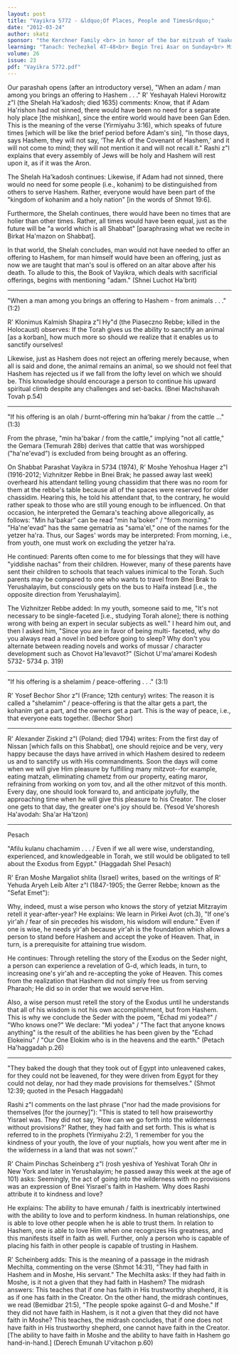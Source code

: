 ```yaml
---
layout: post
title: "Vayikra 5772 - &ldquo;Of Places, People and Times&rdquo;"
date: "2012-03-24"
author: skatz
sponsor: "the Kerchner Family <br> in honor of the bar mitzvah of Yaakov *** <br>&nbsp;&nbsp;&nbsp;<br>Rikki and Nathan Lewin, <br> in memory of her father, Rabbi Morris E. Gordon <br> (Harav Eliyahu Moshe ben Yitzchak Dov z\"l) <br>&nbsp;&nbsp;&nbsp;<br>Rabbi and Mrs. Barry Greengart <br> on the yahrzeit of his mother <br> Yuta bat Yosef a\"h <br>&nbsp;&nbsp;&nbsp;<br>Gilla and Harold Saltzman <br> on the yahrtzeit of his father <br> Yosef Noach ben Yitzchak Isaac a\"h"
learning: "Tanach: Yechezkel 47-48<br> Begin Trei Asar on Sunday<br> Mishnah: Megillah 1:3-4<br> Daf Yomi (Bavli): Keritot 5<br> Daf Yomi (Yerushalmi): Megillah 6<br> Halachah Yomit: Orach Chaim 32:21-23"
volume: 26
issue: 23
pdf: "Vayikra 5772.pdf"
---
```


Our parashah opens (after an introductory verse), "When an adam / man among you brings an offering to Hashem . . ." R' Yeshayah Halevi Horowitz z"l (the Shelah Ha'kadosh; died 1635) comments: Know, that if Adam Ha'rishon had not sinned, there would have been no need for a separate holy place \[the mishkan\], since the entire world would have been Gan Eden. This is the meaning of the verse (Yirmiyahu 3:16), which speaks of future times \[which will be like the brief period before Adam's sin\], "In those days, says Hashem, they will not say, &lsquo;The Ark of the Covenant of Hashem,' and it will not come to mind; they will not mention it and will not recall it." Rashi z"l explains that every assembly of Jews will be holy and Hashem will rest upon it, as if it was the Aron.

The Shelah Ha'kadosh continues: Likewise, if Adam had not sinned, there would no need for some people (i.e., kohanim) to be distinguished from others to serve Hashem. Rather, everyone would have been part of the "kingdom of kohanim and a holy nation" \[in the words of Shmot 19:6\].

Furthermore, the Shelah continues, there would have been no times that are holier than other times. Rather, all times would have been equal, just as the future will be "a world which is all Shabbat" \[paraphrasing what we recite in Birkat Ha'mazon on Shabbat\].

In that world, the Shelah concludes, man would not have needed to offer an offering to Hashem, for man himself would have been an offering, just as now we are taught that man's soul is offered on an altar above after his death. To allude to this, the Book of Vayikra, which deals with sacrificial offerings, begins with mentioning "adam." (Shnei Luchot Ha'brit)

*******

"When a man among you brings an offering to Hashem - from animals . . ." (1:2)

R' Klonimus Kalmish Shapira z"l Hy"d (the Piaseczno Rebbe; killed in the Holocaust) observes: If the Torah gives us the ability to sanctify an animal \[as a korban\], how much more so should we realize that it enables us to sanctify ourselves!

Likewise, just as Hashem does not reject an offering merely because, when all is said and done, the animal remains an animal, so we should not feel that Hashem has rejected us if we fall from the lofty level on which we should be. This knowledge should encourage a person to continue his upward spiritual climb despite any challenges and set-backs. (Bnei Machshavah Tovah p.54)

*******

"If his offering is an olah / burnt-offering min ha'bakar / from the cattle ..." (1:3)

From the phrase, "min ha'bakar / from the cattle," implying "not all cattle," the Gemara (Temurah 28b) derives that cattle that was worshipped ("ha'ne'evad") is excluded from being brought as an offering.

On Shabbat Parashat Vayikra in 5734 (1974), R' Moshe Yehoshua Hager z"l (1916-2012; Vizhnitzer Rebbe in Bnei Brak; he passed away last week) overheard his attendant telling young chassidim that there was no room for them at the rebbe's table because all of the spaces were reserved for older chassidim. Hearing this, he told his attendant that, to the contrary, he would rather speak to those who are still young enough to be influenced. On that occasion, he interpreted the Gemara's teaching above allegorically, as follows: "Min ha'bakar" can be read "min ha'boker" / "from morning." "Ha'ne'evad" has the same gematria as "sama'el," one of the names for the yetzer ha'ra. Thus, our Sages' words may be interpreted: From morning, i.e., from youth, one must work on excluding the yetzer ha'ra.

He continued: Parents often come to me for blessings that they will have "yiddishe nachas" from their children. However, many of these parents have sent their children to schools that teach values inimical to the Torah. Such parents may be compared to one who wants to travel from Bnei Brak to Yerushalayim, but consciously gets on the bus to Haifa instead \[i.e., the opposite direction from Yerushalayim\].

The Vizhnitzer Rebbe added: In my youth, someone said to me, "It's not necessary to be single-faceted \[i.e., studying Torah alone\]; there is nothing wrong with being an expert in secular subjects as well." I heard him out, and then I asked him, "Since you are in favor of being multi- faceted, why do you always read a novel in bed before going to sleep? Why don't you alternate between reading novels and works of mussar / character development such as Chovot Ha'levavot?" (Sichot U'ma'amarei Kodesh 5732- 5734 p. 319)

********

"If his offering is a shelamim / peace-offering . . ." (3:1)

R' Yosef Bechor Shor z"l (France; 12th century) writes: The reason it is called a "shelamim" / peace-offering is that the altar gets a part, the kohanim get a part, and the owners get a part. This is the way of peace, i.e., that everyone eats together. (Bechor Shor)

********

R' Alexander Ziskind z"l (Poland; died 1794) writes: From the first day of Nissan \[which falls on this Shabbat\], one should rejoice and be very, very happy because the days have arrived in which Hashem desired to redeem us and to sanctify us with His commandments. Soon the days will come when we will give Him pleasure by fulfilling many mitzvot--for example, eating matzah, eliminating chametz from our property, eating maror, refraining from working on yom tov, and all the other mitzvot of this month. Every day, one should look forward to, and anticipate joyfully, the approaching time when he will give this pleasure to his Creator. The closer one gets to that day, the greater one's joy should be. (Yesod Ve'shoresh Ha'avodah: Sha'ar Ha'tzon)

********

Pesach

"Afilu kulanu chachamim . . . / Even if we all were wise, understanding, experienced, and knowledgeable in Torah, we still would be obligated to tell about the Exodus from Egypt." (Haggadah Shel Pesach)

R' Eran Moshe Margaliot shlita (Israel) writes, based on the writings of R' Yehuda Aryeh Leib Alter z"l (1847-1905; the Gerrer Rebbe; known as the "Sefat Emet"):

Why, indeed, must a wise person who knows the story of yetziat Mitzrayim retell it year-after-year? He explains: We learn in Pirkei Avot (ch.3), "If one's yir'ah / fear of sin precedes his wisdom, his wisdom will endure." Even if one is wise, he needs yir'ah because yir'ah is the foundation which allows a person to stand before Hashem and accept the yoke of Heaven. That, in turn, is a prerequisite for attaining true wisdom.

He continues: Through retelling the story of the Exodus on the Seder night, a person can experience a revelation of G-d, which leads, in turn, to increasing one's yir'ah and re-accepting the yoke of Heaven. This comes from the realization that Hashem did not simply free us from serving Pharaoh; He did so in order that we would serve Him.

Also, a wise person must retell the story of the Exodus until he understands that all of his wisdom is not his own accomplishment, but from Hashem. This is why we conclude the Seder with the poem, "Echad mi yodea?" / "Who knows one?" We declare: "Mi yodea" / "The fact that anyone knows anything" is the result of the abilities he has been given by the "Echad Elokeinu" / "Our One Elokim who is in the heavens and the earth." (Petach Ha'haggadah p.26)

********

"They baked the dough that they took out of Egypt into unleavened cakes, for they could not be leavened, for they were driven from Egypt for they could not delay, nor had they made provisions for themselves." (Shmot 12:39; quoted in the Pesach Haggadah)

Rashi z"l comments on the last phrase ("nor had the made provisions for themselves \[for the journey\]"): "This is stated to tell how praiseworthy Yisrael was. They did not say, &lsquo;How can we go forth into the wilderness without provisions?' Rather, they had faith and set forth. This is what is referred to in the prophets (Yirmiyahu 2:2), &lsquo;I remember for you the kindness of your youth, the love of your nuptials, how you went after me in the wilderness in a land that was not sown'."

R' Chaim Pinchas Scheinberg z"l (rosh yeshiva of Yeshivat Torah Ohr in New York and later in Yerushalayim; he passed away this week at the age of 101) asks: Seemingly, the act of going into the wilderness with no provisions was an expression of Bnei Yisrael's faith in Hashem. Why does Rashi attribute it to kindness and love?

He explains: The ability to have emunah / faith is inextricably intertwined with the ability to love and to perform kindness. In human relationships, one is able to love other people when he is able to trust them. In relation to Hashem, one is able to love Him when one recognizes His greatness, and this manifests itself in faith as well. Further, only a person who is capable of placing his faith in other people is capable of trusting in Hashem.

R' Scheinberg adds: This is the meaning of a passage in the midrash Mechilta, commenting on the verse (Shmot 14:31), "They had faith in Hashem and in Moshe, His servant." The Mechilta asks: If they had faith in Moshe, is it not a given that they had faith in Hashem? The midrash answers: This teaches that if one has faith in His trustworthy shepherd, it is as if one has faith in the Creator. On the other hand, the midrash continues, we read (Bemidbar 21:5), "The people spoke against G-d and Moshe." If they did not have faith in Hashem, is it not a given that they did not have faith in Moshe? This teaches, the midrash concludes, that if one does not have faith in His trustworthy shepherd, one cannot have faith in the Creator. \[The ability to have faith in Moshe and the ability to have faith in Hashem go hand-in-hand.\] (Derech Emunah U'vitachon p.60)

